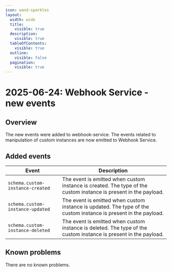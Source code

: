```yaml
---
icon: wand-sparkles
layout:
  width: wide 
  title:
    visible: true
  description:
    visible: true
  tableOfContents:
    visible: true
  outline:
    visible: false
  pagination:
    visible: true
---
```


# 2025-06-24: Webhook Service - new events

## Overview

The new events were added to webhook-service. The events related to manipulation of custom instances are now emitted to Webhook Service.

## Added events

| Event                                          | Description                                                                                                      |
|------------------------------------------------|------------------------------------------------------------------------------------------------------------------|
| `schema.custom-instance-created`               | The event is emitted when custom instance is created. The type of the custom instance is present in the payload. |
| `schema.custom-instance-updated`               | The event is emitted when custom instance is updated. The type of the custom instance is present in the payload. |
| `schema.custom-instance-deleted`               | The event is emitted when custom instance is deleted. The type of the custom instance is present in the payload. |

## Known problems

There are no known problems.